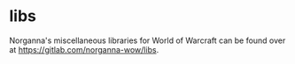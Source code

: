 libs
====

Norganna's miscellaneous libraries for World of Warcraft can be found over at https://gitlab.com/norganna-wow/libs.
